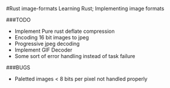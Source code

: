 #Rust image-formats
Learning Rust; Implementing image formats

###TODO
+ Implement Pure rust deflate compression
+ Encoding 16 bit images to jpeg
+ Progressive jpeg decoding
+ Implement GIF Decoder
+ Some sort of error handling instead of task failure

###BUGS
+ Paletted images < 8 bits per pixel not handled properly
